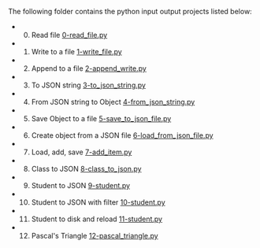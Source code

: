 The following folder contains the python input output projects listed below:    
* 0. Read file [0-read_file.py](./0-read_file.py)                               
* 1. Write to a file [1-write_file.py](./1-write_file.py)                       
* 2. Append to a file [2-append_write.py](./2-append_write.py)                  
* 3. To JSON string [3-to_json_string.py](./3-to_json_string.py)                
* 4. From JSON string to Object [4-from_json_string.py](./4-from_json_string.py)
* 5. Save Object to a file [5-save_to_json_file.py](./5-save_to_json_file.py)   
* 6. Create object from a JSON file [6-load_from_json_file.py](./6-load_from_json_file.py)                                    
* 7. Load, add, save [7-add_item.py](./7-add_item.py)                           
* 8. Class to JSON [8-class_to_json.py](./8-class_to_json.py)                  
* 9. Student to JSON [9-student.py](./9-student.py)                            
* 10. Student to JSON with filter [10-student.py](./10-student.py)             
* 11. Student to disk and reload [11-student.py](./11-student.py)
* 12. Pascal's Triangle [12-pascal_triangle.py](./12-pascal_triangle.py)                            
